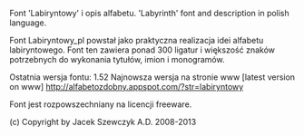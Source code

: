 Font 'Labiryntowy' i opis alfabetu.
'Labyrinth' font and description in polish language.

Font Labiryntowy_pl powstał jako praktyczna realizacja idei  alfabetu
labiryntowego. Font ten zawiera ponad 300 ligatur i większość  znaków
potrzebnych do wykonania tytułów, imion i monogramów.

Ostatnia wersja fontu: 1.52
Najnowsza wersja na stronie www [latest version on www]
http://alfabetozdobny.appspot.com/?str=labiryntowy

Font jest rozpowszechniany na licencji freeware.

(c) Copyright by Jacek Szewczyk A.D. 2008-2013
